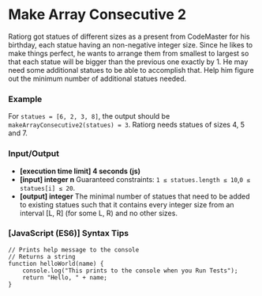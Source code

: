 # Make Array Consecutive 2

Ratiorg got statues of different sizes as a present from CodeMaster for his birthday, each statue having an non-negative integer size. Since he likes to make things perfect, he wants to arrange them from smallest to largest so that each statue will be bigger than the previous one exactly by 1. He may need some additional statues to be able to accomplish that. Help him figure out the minimum number of additional statues needed.

### Example
For ```statues = [6, 2, 3, 8]```, the output should be ```makeArrayConsecutive2(statues) = 3```.
Ratiorg needs statues of sizes 4, 5 and 7.

### Input/Output
* **[execution time limit] 4 seconds (js)**
* **[input] integer n** Guaranteed constraints: ```1 ≤ statues.length ≤ 10```,```0 ≤ statues[i] ≤ 20```.
* **[output] integer** The minimal number of statues that need to be added to existing statues such that it contains every integer size from an interval [L, R] (for some L, R) and no other sizes.

### [JavaScript (ES6)] Syntax Tips
```
// Prints help message to the console
// Returns a string
function helloWorld(name) {
    console.log("This prints to the console when you Run Tests");
    return "Hello, " + name;
}
```